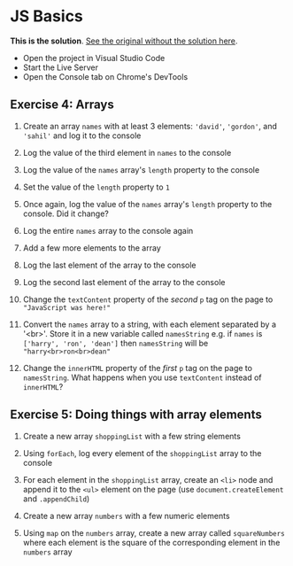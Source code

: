 # JS Basics

**This is the solution**. [See the original without the solution here][master].

- Open the project in Visual Studio Code
- Start the Live Server
- Open the Console tab on Chrome's DevTools

## Exercise 4: Arrays

1. Create an array `names` with at least 3 elements: `'david'`, `'gordon'`, and
   `'sahil'` and log it to the console

1. Log the value of the third element in `names` to the console

1. Log the value of the `names` array's `length` property to the console

1. Set the value of the `length` property to `1`

1. Once again, log the value of the `names` array's `length` property to the
   console. Did it change?

1. Log the entire `names` array to the console again

1. Add a few more elements to the array

1. Log the last element of the array to the console

1. Log the second last element of the array to the console

1. Change the `textContent` property of the _second_ `p` tag on the page to
   `"JavaScript was here!"`

1. Convert the `names` array to a string, with each element separated by a
   '\<br\>'. Store it in a new variable called `namesString` e.g. if `names` is
   `['harry', 'ron', 'dean']` then `namesString` will be `"harry<br>ron<br>dean"`

1. Change the `innerHTML` property of the _first_ `p` tag on the page to
   `namesString`. What happens when you use `textContent` instead of
   `innerHTML`?

## Exercise 5: Doing things with array elements

1. Create a new array `shoppingList` with a few string elements

1. Using `forEach`, log every element of the `shoppingList` array to the console

1. For each element in the `shoppingList` array, create an `<li>` node and
   append it to the `<ul>` element on the page (use `document.createElement`
   and `.appendChild`)

1. Create a new array `numbers` with a few numeric elements

1. Using `map` on the `numbers` array, create a new array called
   `squareNumbers` where each element is the square of the corresponding
   element in the `numbers` array

[master]: https://github.com/thoughtworks-jumpstart/js-basics-3
